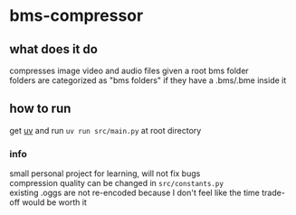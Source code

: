 
# bms-compressor

## what does it do
compresses image video and audio files given a root bms folder  
folders are categorized as "bms folders" if they have a .bms/.bme inside it


## how to run
get [uv](https://github.com/astral-sh/uv) and run `uv run src/main.py` at root directory


### info
small personal project for learning, will not fix bugs  
compression quality can be changed in `src/constants.py`  
existing .oggs are not re-encoded because I don't feel like the time trade-off would be worth it


